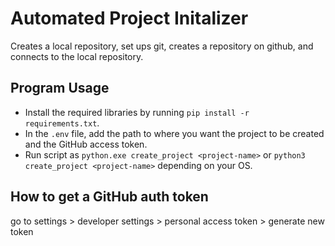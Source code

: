 # Automated Project Initalizer 

Creates a local repository, set ups git, creates a repository on github, and connects to the local repository.

## Program Usage

- Install the required libraries by running `pip install -r requirements.txt`.
- In the `.env` file, add the path to where you want the project to be created and the GitHub access token.
- Run script as `python.exe create_project <project-name>` or `python3 create_project <project-name>` depending on your OS.

## How to get a GitHub auth token

go to settings > developer settings > personal access token > generate new token
